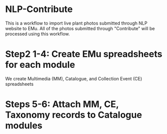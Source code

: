 # NLP-Contribute
  This is a workflow to import live plant photos submitted through NLP website to EMu. All of the photos submitted through "Contribute" will be processed using this workflow. 

# Step2 1-4: Create EMu spreadsheets for each module
We create Multimedia (MM), Catalogue, and Collection Event (CE) spreadsheets 

# Steps 5-6: Attach MM, CE, Taxonomy records to Catalogue modules 

